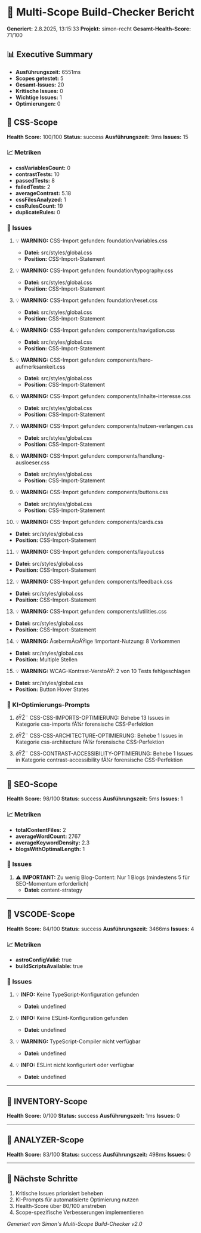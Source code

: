 # 🚀 Multi-Scope Build-Checker Bericht

**Generiert:** 2.8.2025, 13:15:33
**Projekt:** simon-recht
**Gesamt-Health-Score:** 71/100

## 📊 Executive Summary

- **Ausführungszeit:** 6551ms
- **Scopes getestet:** 5
- **Gesamt-Issues:** 20
- **Kritische Issues:** 0
- **Wichtige Issues:** 1
- **Optimierungen:** 0

## 🎯 CSS-Scope

**Health Score:** 100/100
**Status:** success
**Ausführungszeit:** 9ms
**Issues:** 15

### 📈 Metriken

- **cssVariablesCount:** 0
- **contrastTests:** 10
- **passedTests:** 8
- **failedTests:** 2
- **averageContrast:** 5.18
- **cssFilesAnalyzed:** 1
- **cssRulesCount:** 19
- **duplicateRules:** 0

### 🚨 Issues

1. 💡 **WARNING:** CSS-Import gefunden: foundation/variables.css
   - **Datei:** src/styles/global.css
   - **Position:** CSS-Import-Statement

2. 💡 **WARNING:** CSS-Import gefunden: foundation/typography.css
   - **Datei:** src/styles/global.css
   - **Position:** CSS-Import-Statement

3. 💡 **WARNING:** CSS-Import gefunden: foundation/reset.css
   - **Datei:** src/styles/global.css
   - **Position:** CSS-Import-Statement

4. 💡 **WARNING:** CSS-Import gefunden: components/navigation.css
   - **Datei:** src/styles/global.css
   - **Position:** CSS-Import-Statement

5. 💡 **WARNING:** CSS-Import gefunden: components/hero-aufmerksamkeit.css
   - **Datei:** src/styles/global.css
   - **Position:** CSS-Import-Statement

6. 💡 **WARNING:** CSS-Import gefunden: components/inhalte-interesse.css
   - **Datei:** src/styles/global.css
   - **Position:** CSS-Import-Statement

7. 💡 **WARNING:** CSS-Import gefunden: components/nutzen-verlangen.css
   - **Datei:** src/styles/global.css
   - **Position:** CSS-Import-Statement

8. 💡 **WARNING:** CSS-Import gefunden: components/handlung-ausloeser.css
   - **Datei:** src/styles/global.css
   - **Position:** CSS-Import-Statement

9. 💡 **WARNING:** CSS-Import gefunden: components/buttons.css
   - **Datei:** src/styles/global.css
   - **Position:** CSS-Import-Statement

10. 💡 **WARNING:** CSS-Import gefunden: components/cards.css
   - **Datei:** src/styles/global.css
   - **Position:** CSS-Import-Statement

11. 💡 **WARNING:** CSS-Import gefunden: components/layout.css
   - **Datei:** src/styles/global.css
   - **Position:** CSS-Import-Statement

12. 💡 **WARNING:** CSS-Import gefunden: components/feedback.css
   - **Datei:** src/styles/global.css
   - **Position:** CSS-Import-Statement

13. 💡 **WARNING:** CSS-Import gefunden: components/utilities.css
   - **Datei:** src/styles/global.css
   - **Position:** CSS-Import-Statement

14. 💡 **WARNING:** ÃœbermÃ¤ÃŸige !important-Nutzung: 8 Vorkommen
   - **Datei:** src/styles/global.css
   - **Position:** Multiple Stellen

15. 💡 **WARNING:** WCAG-Kontrast-VerstoÃŸ: 2 von 10 Tests fehlgeschlagen
   - **Datei:** src/styles/global.css
   - **Position:** Button Hover States

### 🤖 KI-Optimierungs-Prompts

1. ðŸŽ¨ CSS-CSS-IMPORTS-OPTIMIERUNG: Behebe 13 Issues in Kategorie css-imports fÃ¼r forensische CSS-Perfektion

2. ðŸŽ¨ CSS-CSS-ARCHITECTURE-OPTIMIERUNG: Behebe 1 Issues in Kategorie css-architecture fÃ¼r forensische CSS-Perfektion

3. ðŸŽ¨ CSS-CONTRAST-ACCESSIBILITY-OPTIMIERUNG: Behebe 1 Issues in Kategorie contrast-accessibility fÃ¼r forensische CSS-Perfektion

---

## 🎯 SEO-Scope

**Health Score:** 98/100
**Status:** success
**Ausführungszeit:** 5ms
**Issues:** 1

### 📈 Metriken

- **totalContentFiles:** 2
- **averageWordCount:** 2767
- **averageKeywordDensity:** 2.3
- **blogsWithOptimalLength:** 1

### 🚨 Issues

1. ⚠️ **IMPORTANT:** Zu wenig Blog-Content: Nur 1 Blogs (mindestens 5 für SEO-Momentum erforderlich)
   - **Datei:** content-strategy

---

## 🎯 VSCODE-Scope

**Health Score:** 84/100
**Status:** success
**Ausführungszeit:** 3466ms
**Issues:** 4

### 📈 Metriken

- **astroConfigValid:** true
- **buildScriptsAvailable:** true

### 🚨 Issues

1. 💡 **INFO:** Keine TypeScript-Konfiguration gefunden
   - **Datei:** undefined

2. 💡 **INFO:** Keine ESLint-Konfiguration gefunden
   - **Datei:** undefined

3. 💡 **WARNING:** TypeScript-Compiler nicht verfügbar
   - **Datei:** undefined

4. 💡 **INFO:** ESLint nicht konfiguriert oder verfügbar
   - **Datei:** undefined

---

## 🎯 INVENTORY-Scope

**Health Score:** 0/100
**Status:** success
**Ausführungszeit:** 1ms
**Issues:** 0

---

## 🎯 ANALYZER-Scope

**Health Score:** 83/100
**Status:** success
**Ausführungszeit:** 498ms
**Issues:** 0

---

## 🔗 Nächste Schritte

1. Kritische Issues priorisiert beheben
2. KI-Prompts für automatisierte Optimierung nutzen
3. Health-Score über 80/100 anstreben
4. Scope-spezifische Verbesserungen implementieren

*Generiert von Simon's Multi-Scope Build-Checker v2.0*
